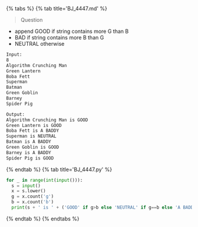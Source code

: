 {% tabs %}
{% tab title='BJ_4447.md' %}

> Question

* append GOOD if string contains more G than B
* BAD if string contains more B than G
* NEUTRAL otherwise

```txt
Input:
8
Algorithm Crunching Man
Green Lantern
Boba Fett
Superman
Batman
Green Goblin
Barney
Spider Pig

Output:
Algorithm Crunching Man is GOOD
Green Lantern is GOOD
Boba Fett is A BADDY
Superman is NEUTRAL
Batman is A BADDY
Green Goblin is GOOD
Barney is A BADDY
Spider Pig is GOOD
```

{% endtab %}
{% tab title='BJ_4447.py' %}

```py
for _ in range(int(input())):
  s = input()
  x = s.lower()
  g = x.count('g')
  b = x.count('b')
  print(s + ' is ' + ('GOOD' if g>b else 'NEUTRAL' if g==b else 'A BADDY'))
```

{% endtab %}
{% endtabs %}
